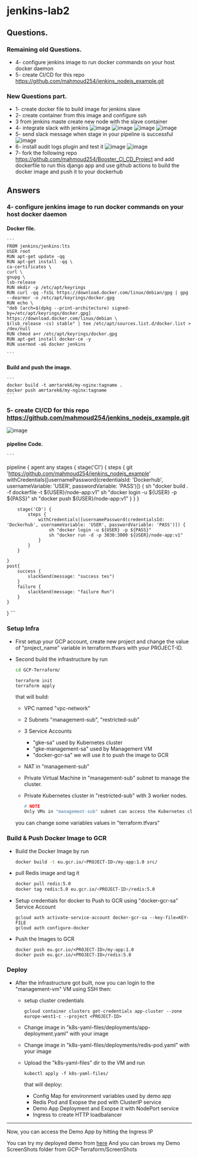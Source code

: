 # jenkins-lab2
## Questions.

### Remaining old Questions.
* 4- configure jenkins image to run docker commands on your host docker daemon
* 5- create CI/CD for this repo https://github.com/mahmoud254/jenkins_nodejs_example.git

### New Questions part.
* 1- create docker file to build image for jenkins slave
* 2- create container from this image and configure ssh 
* 3 from jenkins maste create new node with the slave container
* 4- integrate slack with jenkins
![image](https://user-images.githubusercontent.com/47079437/215879453-11223b66-3c4b-4e85-9b9a-3a79f1db2b63.png)
![image](https://user-images.githubusercontent.com/47079437/215880566-43c1561a-67d9-4559-add5-17589bbb372f.png)
![image](https://user-images.githubusercontent.com/47079437/215881107-eb7d1c6d-5a3e-4508-b1cf-db9c8f93277e.png)
![image](https://user-images.githubusercontent.com/47079437/215881320-729e8c63-c0b4-4ca0-91fe-14de226f8aa4.png)
* 5- send slack message when stage in your pipeline is successful
![image](https://user-images.githubusercontent.com/47079437/215890315-46bfd6cf-421d-4d5b-bc83-d7611aa92ad0.png)
* 6- install audit logs plugin and test it
![image](https://user-images.githubusercontent.com/47079437/215892107-678d3149-ee25-4d25-8ef1-0f02b2506364.png)
![image](https://user-images.githubusercontent.com/47079437/215893938-4a8241ff-33ae-44c3-a496-3847f4398459.png)
* 7- fork the following repo https://github.com/mahmoud254/Booster_CI_CD_Project and add dockerfile to run this django app and  use github actions to build the docker image and push it to your dockerhub


## Answers
### 4- configure jenkins image to run docker commands on your host docker daemon
#### Docker file.
    ```
    FROM jenkins/jenkins:lts
    USER root
    RUN apt-get update -qq
    RUN apt-get install -qq \
    ca-certificates \
    curl \
    gnupg \
    lsb-release
    RUN mkdir -p /etc/apt/keyrings
    RUN curl -qq -fsSL https://download.docker.com/linux/debian/gpg | gpg --dearmor -o /etc/apt/keyrings/docker.gpg
    RUN echo \
    "deb [arch=$(dpkg --print-architecture) signed-by=/etc/apt/keyrings/docker.gpg] https://download.docker.com/linux/debian \
    $(lsb_release -cs) stable" | tee /etc/apt/sources.list.d/docker.list > /dev/null
    RUN chmod a+r /etc/apt/keyrings/docker.gpg
    RUN apt-get install docker-ce -y
    RUN usermod -aG docker jenkins

    ```
#### Build and push the image.

    ```
    docker build -t amrtarek6/my-nginx:tagname .
    docker push amrtarek6/my-nginx:tagname
    ```

### 5- create CI/CD for this repo https://github.com/mahmoud254/jenkins_nodejs_example.git
![image](https://user-images.githubusercontent.com/47079437/215291089-acc413ff-5b53-4b94-9a68-ec20e39d24ca.png)
#### pipeline Code.

    ```
pipeline {
    agent any
    stages {
        stage('CI') {
            steps {
                git 'https://github.com/mahmoud254/jenkins_nodejs_example'
                withCredentials([usernamePassword(credentialsId: 'Dockerhub', usernameVariable: 'USER', passwordVariable: 'PASS')]) {
                    sh "docker build . -f dockerfile -t ${USER}/node-app:v1"
                    sh "docker login -u ${USER} -p ${PASS}"
                    sh "docker push ${USER}/node-app:v1"
                }
            }
        }

        stage('CD') {
            steps {
                withCredentials([usernamePassword(credentialsId: 'Dockerhub', usernameVariable: 'USER', passwordVariable: 'PASS')]) {
                    sh "docker login -u ${USER} -p ${PASS}"
                    sh "docker run -d -p 3030:3000 ${USER}/node-app:v1"
                }
            }
        }
        
    }
    post{ 
        success { 
            slackSend(message: "success tes")
        }
        failure { 
            slackSend(message: "failure Run")
        }
    }
        
}
    ```
### Setup Infra
* First setup your GCP account, create new project and change the value of "project_name" variable in terraform.tfvars with your PROJECT-ID.

* Second build the infrastructure by run

    ```bash
    cd GCP-Terraform/
    ```

    ``` 
    terraform init
    terraform apply
    ```
    that will build:
    
    * VPC named "vpc-network"
    * 2 Subnets "management-sub", "restricted-sub"
    * 3 Service Accounts
        * "gke-sa" used by Kubernetes cluster
        * "gke-management-sa" used by Management VM 
        * "docker-gcr-sa" we will use it to push the image to GCR

    * NAT in "management-sub"
    * Private Virtual Machine in "management-sub" subnet to manage the cluster.
    * Private Kubernetes cluster in "restricted-sub" with 3 worker nodes.

        ```bash
        # NOTE
        Only VMs in "management-sub" subnet can access the Kubernetes cluster.
        ```
    you can change some variables values in "terraform.tfvars"
    
### Build & Push Docker Image to GCR
* Build the Docker Image by run

    ```bash
    docker build -t eu.gcr.io/<PROJECT-ID>/my-app:1.0 src/
    ```
* pull Redis image and tag it
    ```bash
    docker pull redis:5.0
    docker tag redis:5.0 eu.gcr.io/<PROJECT-ID>/redis:5.0
    ```
* Setup credentials for docker to Push to GCR using "docker-gcr-sa" Service Account

    ```
    gcloud auth activate-service-account docker-gcr-sa --key-file=KEY-FILE
    gcloud auth configure-docker
    ```
* Push the Images to GCR

    ```
    docker push eu.gcr.io/<PROJECT-ID>/my-app:1.0
    docker push eu.gcr.io/<PROJECT-ID>/redis:5.0
    ```

### Deploy
* After the infrastructure got built, now you can login to the "management-vm" VM using SSH then:
    
    * setup cluster credentials
        ```
        gcloud container clusters get-credentials app-cluster --zone europe-west1-c --project <PROJECT-ID>
        ```
    * Change image in "k8s-yaml-files/deployments/app-deployment.yaml" with your image

    * Change image in "k8s-yaml-files/deployments/redis-pod.yaml" with your image

    * Upload the "k8s-yaml-files" dir to the VM and run
    
        ```
        kubectl apply -f k8s-yaml-files/
        ```

        that will deploy:
        
        * Config Map for environment variables used by demo app
        * Redis Pod and Exopse the pod with ClusterIP service
        * Demo App Deployment and Exopse it with NodePort service
        * Ingress to create HTTP loadbalancer

---
Now, you can access the Demo App by hitting the Ingress IP 

You can try my deployed demo from [here](http://34.160.145.6/)
And you can brows my Demo ScreenShots folder from GCP-Terraform/ScreenShots
